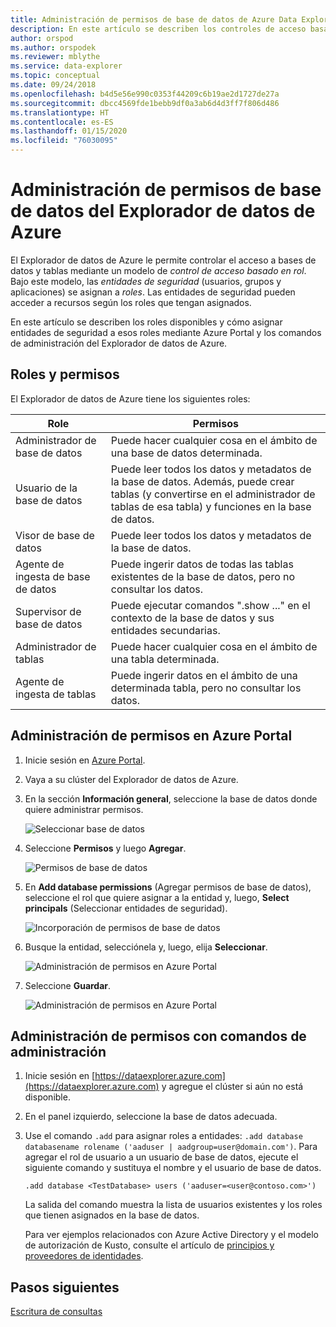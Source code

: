 ```yaml
---
title: Administración de permisos de base de datos de Azure Data Explorer
description: En este artículo se describen los controles de acceso basado en rol de bases de datos y tablas en el Explorador de datos de Azure.
author: orspod
ms.author: orspodek
ms.reviewer: mblythe
ms.service: data-explorer
ms.topic: conceptual
ms.date: 09/24/2018
ms.openlocfilehash: b4d5e56e990c0353f44209c6b19ae2d1727de27a
ms.sourcegitcommit: dbcc4569fde1bebb9df0a3ab6d4d3ff7f806d486
ms.translationtype: HT
ms.contentlocale: es-ES
ms.lasthandoff: 01/15/2020
ms.locfileid: "76030095"
---
```

# <a name="manage-azure-data-explorer-database-permissions"></a>Administración de permisos de base de datos del Explorador de datos de Azure

El Explorador de datos de Azure le permite controlar el acceso a bases de datos y tablas mediante un modelo de *control de acceso basado en rol*. Bajo este modelo, las *entidades de seguridad* (usuarios, grupos y aplicaciones) se asignan a *roles*. Las entidades de seguridad pueden acceder a recursos según los roles que tengan asignados.

En este artículo se describen los roles disponibles y cómo asignar entidades de seguridad a esos roles mediante Azure Portal y los comandos de administración del Explorador de datos de Azure.

## <a name="roles-and-permissions"></a>Roles y permisos

El Explorador de datos de Azure tiene los siguientes roles:

|Role                       |Permisos                                                                        |
|---------------------------|-----------------------------------------------------------------------------------|
|Administrador de base de datos             |Puede hacer cualquier cosa en el ámbito de una base de datos determinada.|
|Usuario de la base de datos              |Puede leer todos los datos y metadatos de la base de datos. Además, puede crear tablas (y convertirse en el administrador de tablas de esa tabla) y funciones en la base de datos.|
|Visor de base de datos            |Puede leer todos los datos y metadatos de la base de datos.|
|Agente de ingesta de base de datos          |Puede ingerir datos de todas las tablas existentes de la base de datos, pero no consultar los datos.|
|Supervisor de base de datos           |Puede ejecutar comandos ".show ..." en el contexto de la base de datos y sus entidades secundarias.|
|Administrador de tablas                |Puede hacer cualquier cosa en el ámbito de una tabla determinada. |
|Agente de ingesta de tablas             |Puede ingerir datos en el ámbito de una determinada tabla, pero no consultar los datos.|

## <a name="manage-permissions-in-the-azure-portal"></a>Administración de permisos en Azure Portal

1. Inicie sesión en [Azure Portal](https://portal.azure.com/).

1. Vaya a su clúster del Explorador de datos de Azure.

1. En la sección **Información general**, seleccione la base de datos donde quiere administrar permisos.

    ![Seleccionar base de datos](media/manage-database-permissions/select-database.png)

1. Seleccione **Permisos** y luego **Agregar**.

    ![Permisos de base de datos](media/manage-database-permissions/database-permissions.png)

1. En **Add database permissions** (Agregar permisos de base de datos), seleccione el rol que quiere asignar a la entidad y, luego, **Select principals** (Seleccionar entidades de seguridad).

    ![Incorporación de permisos de base de datos](media/manage-database-permissions/add-permission.png)

1. Busque la entidad, selecciónela y, luego, elija **Seleccionar**.

    ![Administración de permisos en Azure Portal](media/manage-database-permissions/new-principals.png)

1. Seleccione **Guardar**.

    ![Administración de permisos en Azure Portal](media/manage-database-permissions/save-permission.png)

## <a name="manage-permissions-with-management-commands"></a>Administración de permisos con comandos de administración

1. Inicie sesión en [https://dataexplorer.azure.com](https://dataexplorer.azure.com) y agregue el clúster si aún no está disponible.

1. En el panel izquierdo, seleccione la base de datos adecuada.

1. Use el comando `.add` para asignar roles a entidades: `.add database databasename rolename ('aaduser | aadgroup=user@domain.com')`. Para agregar el rol de usuario a un usuario de base de datos, ejecute el siguiente comando y sustituya el nombre y el usuario de base de datos.

    ```Kusto
    .add database <TestDatabase> users ('aaduser=<user@contoso.com>')
    ```

    La salida del comando muestra la lista de usuarios existentes y los roles que tienen asignados en la base de datos.
    
    Para ver ejemplos relacionados con Azure Active Directory y el modelo de autorización de Kusto, consulte el artículo de [principios y proveedores de identidades](https://docs.microsoft.com/azure/kusto/management/access-control/principals-and-identity-providers).

## <a name="next-steps"></a>Pasos siguientes

[Escritura de consultas](write-queries.md)
